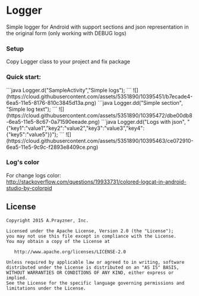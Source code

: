 # Logger
Simple logger for Android with support sections and json representation in the original form (only working with DEBUG logs)

<h3>Setup</h3>
Copy Logger class to your project and fix package 

<h3>Quick start:</h3>
```java
Logger.d("SampleActivity","Simple logs");
```	
![](https://cloud.githubusercontent.com/assets/5351890/10395451/b7ecade4-6ea5-11e5-8176-810c3845d13a.png)
```java	
Logger.dd("Simple section", "Simple log text");
```
![](https://cloud.githubusercontent.com/assets/5351890/10395472/dbe00db8-6ea5-11e5-8c67-0a71590eeade.png)
```java	
Logger.dd("Logs with json", "{"key1":"value1","key2":"value2","key3":"value3","key4":{"key5":"value5"}}");
```	
![](https://cloud.githubusercontent.com/assets/5351890/10395463/ce072910-6ea5-11e5-9c9c-f2893e8409ce.png)

<h3>Log's color</h3>

For change logs color: http://stackoverflow.com/questions/19933731/colored-logcat-in-android-studio-by-colorpid
	
License
--------

    Copyright 2015 A.Prayzner, Inc.

    Licensed under the Apache License, Version 2.0 (the "License");
    you may not use this file except in compliance with the License.
    You may obtain a copy of the License at

       http://www.apache.org/licenses/LICENSE-2.0

    Unless required by applicable law or agreed to in writing, software
    distributed under the License is distributed on an "AS IS" BASIS,
    WITHOUT WARRANTIES OR CONDITIONS OF ANY KIND, either express or implied.
    See the License for the specific language governing permissions and
    limitations under the License.

